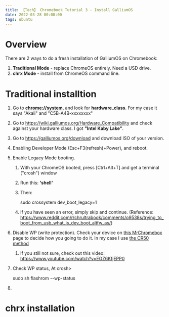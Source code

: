 ```yaml
---
title: 【Tech】 Chromebook Tutorial 3 - Install GalliumOS
date: 2022-03-28 00:00:00
tags: ubuntu
---
```


# Overview

There are 2 ways to do a fresh installation of GalliumOS on Chromebook:

1. __Traditional Mode__ - replace ChromeOS entirely. Need a USD drive. 
1. __chrx Mode__ - install from ChromeOS command line. 

# Traditional installtion 

1. Go to __[chrome://system](chrome://system)__, and look for __hardware_class__. For my case it says "Akali" and "C5B-A4B-xxxxxxxx"

1. Go to https://wiki.galliumos.org/Hardware_Compatibility and check against your hardware class. I got __"Intel Kaby Lake"__.

1. Go to https://galliumos.org/download and download ISO of your version. 

1. Enabling Developer Mode (Esc+F3(refresh)+Power), and reboot.

1. Enable Legacy Mode booting.

    1. With your ChromeOS booted, press [Ctrl+Alt+T] and get a terminal ("crosh") window
    1. Run this: __'shell'__
    1. Then:

        sudo crossystem dev_boot_legacy=1

    1. If you have seen an error, simply skip and continue. (Reference: https://www.reddit.com/r/chrultrabook/comments/o9538s/trying_to_boot_from_usb_what_is_dev_boot_altfw_as/)

1. Disable WP (write protection). Check your device on [this MrChromebox](https://mrchromebox.tech/#devices) page to decide how you going to do it. In my case I use [the CR50 method](https://wiki.mrchromebox.tech/Firmware_Write_Protect#Hardware_Write_Protection)
    
    1. If you still not sure, check out this video: https://www.youtube.com/watch?v=EGZ6KfjEPP0

1. Check WP status, At crosh>

    sudo sh
    flashrom --wp-status


1. 

# chrx installation